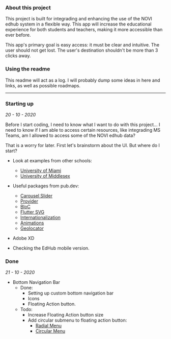 ### About this project ###

This project is built for integrading and enhancing the use of the NOVI edhub system in a flexible way.
This app will increase the educational experience for both students and teachers, making it more accessible than ever before.

This app's primary goal is easy access: it must be clear and intuitive. The user should not get lost. The user's destination shouldn't be more than 3 clicks away.

### Using the readme ###

This readme will act as a log. I will probably dump some ideas in here and links, as well as possible roadmaps.

- - - -

### Starting up ###
_20 - 10 - 2020_

Before I start coding, I need to know what I want to do with this project... I need to know if I am able to access certain resources,
like integrading MS Teams, am I allowed to access some of the NOVI edhub data?

That is a worry for later. First let's brainstorm about the UI. But where do I start?
* Look at examples from other schools:
    * [University of Miami](https://www.youtube.com/watch?v=NOTstP0ucHA "Youtube trailer")
    * [University of Middlesex](https://www.youtube.com/watch?v=kIiQgTs-zYU "Youtube trailer")

* Useful packages from pub.dev:
    * [Carousel Slider](https://pub.dev/packages/carousel_slider "Carousel slider")
    * [Provider](https://pub.dev/packages/provider "Provider")
    * [BloC](https://pub.dev/packages/bloc "BloC")
    * [Flutter SVG](https://pub.dev/packages/flutter_svg "Flutter SVG")
    * [Internationalization](https://pub.dev/packages/intl "Flutter Intl")
    * [Animations](https://pub.dev/packages/animations "Pre-built animations")
    * [Geolocator](https://pub.dev/packages/geolocator "Location services")

* Adobe XD
* Checking the EdHub mobile version.

### Done ###
_21 - 10 - 2020_

* Bottom Navigation Bar
    * Done:
        * Setting up custom bottom navigation bar
        * Icons
        * Floating Action button.
    * Todo:
        * Increase Floating Action button size
        * Add circular submenu to floating action button:
            * [Radial Menu](https://fireship.io/lessons/flutter-radial-menu-staggered-animations/ "Radial Menu")
            * [Circular Menu](https://www.youtube.com/watch?v=S7KG4prI7A4 "Youtube Video")
